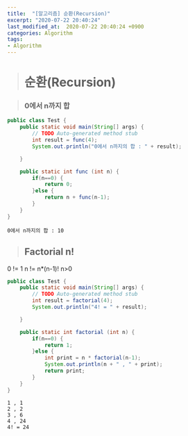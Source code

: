 ```yaml
---
title:  "[알고리즘] 순환(Recursion)"
excerpt: "2020-07-22 20:40:24"
last_modified_at:  2020-07-22 20:40:24 +0900
categories: Algorithm
tags:
- Algorithm
---
```


># 순환(Recursion)  



>### 0에서 n까지 합

```java   
public class Test {
	public static void main(String[] args) {
		// TODO Auto-generated method stub
		int result = func(4);
		System.out.println("0에서 n까지의 합 : " + result);

	}

	public static int func (int n) {
		if(n==0) {
			return 0;
		}else {
			return n + func(n-1);
		}
	}
}
```

```
0에서 n까지의 합 : 10
```

>## Factorial n!

0 != 1
n != n*(n-1)! n>0

```java   
public class Test {
	public static void main(String[] args) {
		// TODO Auto-generated method stub
		int result = factorial(4);
		System.out.println("4! = " + result);

	}

	public static int factorial (int n) {
		if(n==0) {
			return 1;
		}else {
			int print = n * factorial(n-1);
			System.out.println(n + " , " + print);
			return print;
		}
	}
}
```

```
1 , 1
2 , 2
3 , 6
4 , 24
4! = 24
```
